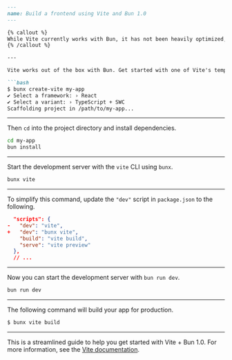 ```markdown
---
name: Build a frontend using Vite and Bun 1.0
---

{% callout %}
While Vite currently works with Bun, it has not been heavily optimized, nor has Vite been adapted to use Bun's bundler, module resolver, or transpiler. However, with the release of Bun 1.0, there have been significant improvements and optimizations.
{% /callout %}

---

Vite works out of the box with Bun. Get started with one of Vite's templates.

```bash
$ bunx create-vite my-app
✔ Select a framework: › React
✔ Select a variant: › TypeScript + SWC
Scaffolding project in /path/to/my-app...
```

---

Then `cd` into the project directory and install dependencies.

```bash
cd my-app
bun install
```

---

Start the development server with the `vite` CLI using `bunx`.

```bash
bunx vite
```

---

To simplify this command, update the `"dev"` script in `package.json` to the following.

```json-diff#package.json
  "scripts": {
-   "dev": "vite",
+   "dev": "bunx vite",
    "build": "vite build",
    "serve": "vite preview"
  },
  // ...
```

---

Now you can start the development server with `bun run dev`.

```bash
bun run dev
```

---

The following command will build your app for production.

```sh
$ bunx vite build
```

---

This is a streamlined guide to help you get started with Vite + Bun 1.0. For more information, see the [Vite documentation](https://vitejs.dev/guide/).
```
